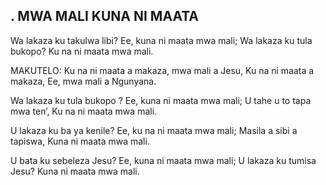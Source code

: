## . MWA MALI KUNA NI MAATA

Wa lakaza ku takulwa libi? Ee, kuna ni maata mwa mali;
Wa lakaza ku tula bukopo? Ku na ni maata mwa mali.

MAKUTELO:
Ku na ni maata a makaza, mwa mali a Jesu,
Ku na ni maata a makaza, Ee, mwa mali a Ngunyana.


Wa lakaza ku tula bukopo ? Ee, kuna ni maata mwa mali;
U tahe u to tapa mwa ten’, Ku na ni maata mwa mali.


U lakaza ku ba ya kenile? Ee, ku na ni maata mwa mali;
Masila a sibi a tapiswa, Kuna ni maata mwa mali.


U bata ku sebeleza Jesu? Ee, kuna ni maata mwa mali;
U lakaza ku tumisa Jesu? Kuna ni maata mwa mali.



